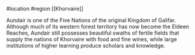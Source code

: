  #location #region [[Khorvaire]]

Aundair is one of the Five Nations of the original Kingdom of Galifar. Although much of its western forest territory has now become the Eldeen Reaches, Aundair still possesses beautiful swaths of fertile fields that supply the nations of Khorvaire with food and fine wines, while large institutions of higher learning produce scholars and knowledge.